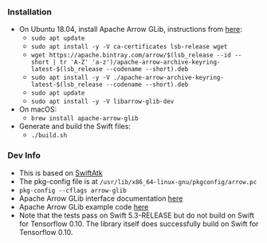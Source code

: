 ### Installation
- On Ubuntu 18.04, install Apache Arrow GLib, instructions from [here](https://arrow.apache.org/install/):
    - `sudo apt update`
    - `sudo apt install -y -V ca-certificates lsb-release wget`
    - `wget https://apache.bintray.com/arrow/$(lsb_release --id --short | tr 'A-Z' 'a-z')/apache-arrow-archive-keyring-latest-$(lsb_release --codename --short).deb`
    - `sudo apt install -y -V ./apache-arrow-archive-keyring-latest-$(lsb_release --codename --short).deb`
    - `sudo apt update`
    - `sudo apt install -y -V libarrow-glib-dev`
- On macOS:
    - `brew install apache-arrow-glib`
- Generate and build the Swift files:
    - `./build.sh`

### Dev Info
- This is based on [SwiftAtk](https://github.com/rhx/SwiftAtk)
- The pkg-config file is at `/usr/lib/x86_64-linux-gnu/pkgconfig/arrow.pc`
- `pkg-config --cflags arrow-glib`
- Apache Arrow GLib interface documentation [here](https://arrow.apache.org/docs/c_glib/arrow-glib/)
- Apache Arrow GLib example code [here](https://github.com/apache/arrow/tree/master/c_glib/example)
- Note that the tests pass on Swift 5.3-RELEASE but do not build on Swift for Tensorflow 0.10. The library itself does successfully build on Swift for Tensorflow 0.10.
